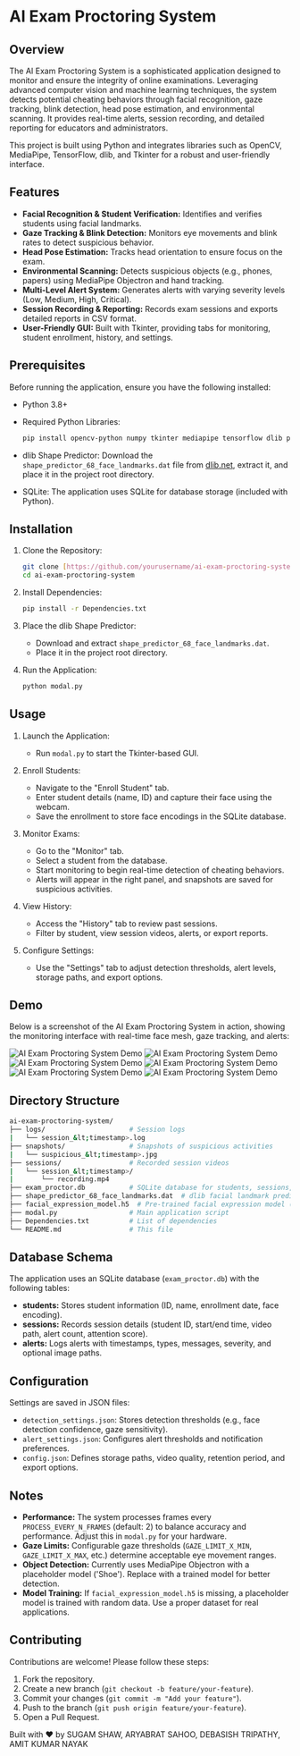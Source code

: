 # AI Exam Proctoring System

## Overview

The AI Exam Proctoring System is a sophisticated application designed to monitor and ensure the integrity of online examinations. Leveraging advanced computer vision and machine learning techniques, the system detects potential cheating behaviors through facial recognition, gaze tracking, blink detection, head pose estimation, and environmental scanning. It provides real-time alerts, session recording, and detailed reporting for educators and administrators.

This project is built using Python and integrates libraries such as OpenCV, MediaPipe, TensorFlow, dlib, and Tkinter for a robust and user-friendly interface.

## Features

* **Facial Recognition & Student Verification:** Identifies and verifies students using facial landmarks.
* **Gaze Tracking & Blink Detection:** Monitors eye movements and blink rates to detect suspicious behavior.
* **Head Pose Estimation:** Tracks head orientation to ensure focus on the exam.
* **Environmental Scanning:** Detects suspicious objects (e.g., phones, papers) using MediaPipe Objectron and hand tracking.
* **Multi-Level Alert System:** Generates alerts with varying severity levels (Low, Medium, High, Critical).
* **Session Recording & Reporting:** Records exam sessions and exports detailed reports in CSV format.
* **User-Friendly GUI:** Built with Tkinter, providing tabs for monitoring, student enrollment, history, and settings.

## Prerequisites

Before running the application, ensure you have the following installed:

* Python 3.8+
* Required Python Libraries:

    ```bash
    pip install opencv-python numpy tkinter mediapipe tensorflow dlib pillow pandas matplotlib scipy
    ```

* dlib Shape Predictor: Download the `shape_predictor_68_face_landmarks.dat` file from [dlib.net](http://dlib.net), extract it, and place it in the project root directory.
* SQLite: The application uses SQLite for database storage (included with Python).

## Installation

1.  Clone the Repository:

    ```bash
    git clone [https://github.com/yourusername/ai-exam-proctoring-system.git](https://github.com/yourusername/ai-exam-proctoring-system.git)
    cd ai-exam-proctoring-system
    ```

2.  Install Dependencies:

    ```bash
    pip install -r Dependencies.txt
    ```

3.  Place the dlib Shape Predictor:

    * Download and extract `shape_predictor_68_face_landmarks.dat`.
    * Place it in the project root directory.

4.  Run the Application:

    ```bash
    python modal.py
    ```

## Usage

1.  Launch the Application:

    * Run `modal.py` to start the Tkinter-based GUI.

2.  Enroll Students:

    * Navigate to the "Enroll Student" tab.
    * Enter student details (name, ID) and capture their face using the webcam.
    * Save the enrollment to store face encodings in the SQLite database.

3.  Monitor Exams:

    * Go to the "Monitor" tab.
    * Select a student from the database.
    * Start monitoring to begin real-time detection of cheating behaviors.
    * Alerts will appear in the right panel, and snapshots are saved for suspicious activities.

4.  View History:

    * Access the "History" tab to review past sessions.
    * Filter by student, view session videos, alerts, or export reports.

5.  Configure Settings:

    * Use the "Settings" tab to adjust detection thresholds, alert levels, storage paths, and export options.

## Demo

Below is a screenshot of the AI Exam Proctoring System in action, showing the monitoring interface with real-time face mesh, gaze tracking, and alerts:

![AI Exam Proctoring System Demo](https://github.com/Sugamshaw/Exam-Proctor-System-AIDS-PROJECTS/blob/main/images/Screenshot%202025-04-26%20144332.jpg)
![AI Exam Proctoring System Demo](https://github.com/Sugamshaw/Exam-Proctor-System-AIDS-PROJECTS/blob/main/images/Screenshot%202025-04-26%20144447.jpg)
![AI Exam Proctoring System Demo](https://github.com/Sugamshaw/Exam-Proctor-System-AIDS-PROJECTS/blob/main/images/Screenshot%202025-04-26%20144524.jpg)
![AI Exam Proctoring System Demo](https://github.com/Sugamshaw/Exam-Proctor-System-AIDS-PROJECTS/blob/main/images/Screenshot%202025-04-26%20144728.png)
![AI Exam Proctoring System Demo](https://github.com/Sugamshaw/Exam-Proctor-System-AIDS-PROJECTS/blob/main/images/Screenshot%202025-04-26%20144636.jpg)
![AI Exam Proctoring System Demo](https://github.com/Sugamshaw/Exam-Proctor-System-AIDS-PROJECTS/blob/main/images/Screenshot%202025-04-26%20144723.jpg)

## Directory Structure
```bash
ai-exam-proctoring-system/
├── logs/                     # Session logs
|   └── session_&lt;timestamp>.log
├── snapshots/                # Snapshots of suspicious activities
|   └── suspicious_&lt;timestamp>.jpg
├── sessions/                 # Recorded session videos
|   └── session_&lt;timestamp>/
|       └── recording.mp4
├── exam_proctor.db           # SQLite database for students, sessions, and alerts
├── shape_predictor_68_face_landmarks.dat  # dlib facial landmark predictor
├── facial_expression_model.h5  # Pre-trained facial expression model (optional)
├── modal.py                  # Main application script
├── Dependencies.txt          # List of dependencies
└── README.md                 # This file
```
## Database Schema

The application uses an SQLite database (`exam_proctor.db`) with the following tables:

* **students:** Stores student information (ID, name, enrollment date, face encoding).
* **sessions:** Records session details (student ID, start/end time, video path, alert count, attention score).
* **alerts:** Logs alerts with timestamps, types, messages, severity, and optional image paths.

## Configuration

Settings are saved in JSON files:

* `detection_settings.json`: Stores detection thresholds (e.g., face detection confidence, gaze sensitivity).
* `alert_settings.json`: Configures alert thresholds and notification preferences.
* `config.json`: Defines storage paths, video quality, retention period, and export options.

## Notes

* **Performance:** The system processes frames every `PROCESS_EVERY_N_FRAMES` (default: 2) to balance accuracy and performance. Adjust this in `modal.py` for your hardware.
* **Gaze Limits:** Configurable gaze thresholds (`GAZE_LIMIT_X_MIN`, `GAZE_LIMIT_X_MAX`, etc.) determine acceptable eye movement ranges.
* **Object Detection:** Currently uses MediaPipe Objectron with a placeholder model ('Shoe'). Replace with a trained model for better detection.
* **Model Training:** If `facial_expression_model.h5` is missing, a placeholder model is trained with random data. Use a proper dataset for real applications.

## Contributing

Contributions are welcome! Please follow these steps:

1.  Fork the repository.
2.  Create a new branch (`git checkout -b feature/your-feature`).
3.  Commit your changes (`git commit -m "Add your feature"`).
4.  Push to the branch (`git push origin feature/your-feature`).
5.  Open a Pull Request.

Built with ❤️ by SUGAM SHAW, ARYABRAT SAHOO, DEBASISH TRIPATHY, AMIT KUMAR NAYAK
